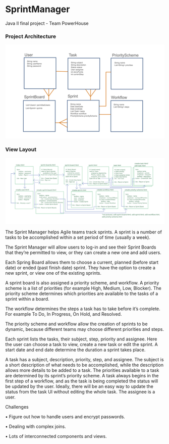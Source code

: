 # SprintManager
Java II final project - Team PowerHouse

### Project Architecture
![Project Architecture](/program-architecture.png)

### View Layout
![View Layout](/view-layouts.png)

The Sprint Manager helps Agile teams track sprints. A sprint is a number of tasks to be accomplished within a set period of time (usually a week).

The Sprint Manager will allow users to log-in and see their Sprint Boards that they’re permitted to view, or they can create a new one and add users. 

Each Spring Board allows them to choose a current, planned (before start date) or ended (past finish date) sprint. They have the option to create a new sprint, or view one of the existing sprints.

A sprint board is also assigned a priority scheme, and workflow. A priority scheme is a list of priorities (for example High, Medium, Low, Blocker). The priority scheme determines which priorities are available to the tasks of a sprint within a board. 

The workflow determines the steps a task has to take before it’s complete. For example To Do, In Progress, On Hold, and Resolved. 

The priority scheme and workflow allow the creation of sprints to be dynamic, because different teams may choose different priorities and steps.

Each sprint lists the tasks, their subject, step, priority and assignee. Here the user can choose a task to view, create a new task or edit the sprint. A start date and end date determine the duration a sprint takes place.

A task has a subject, description, priority, step, and assignee. The subject is a short description of what needs to be accomplished, while the description allows more details to be added to a task. The priorities available to a task are determined by its sprint’s priority scheme. A task always begins in the first step of a workflow, and as the task is being completed the status will be updated by the user. Ideally, there will be an easy way to update the status from the task UI without editing the whole task. The assignee is a user.

Challenges

•	Figure out how to handle users and encrypt passwords.

•	Dealing with complex joins.

•	Lots of interconnected components and views.

